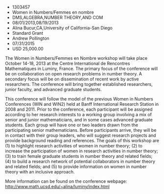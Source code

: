 
* 1303457
* Women in Numbers/Femmes en nombre
* DMS,ALGEBRA,NUMBER THEORY,AND COM
* 08/01/2013,08/19/2013
* Alina Bucur,CA,University of California-San Diego
* Standard Grant
* Andrew Pollington
* 07/31/2015
* USD 25,000.00

The Women in Numbers/Femmes en Nombre workshop will take place October 14-18,
2013 at the Centre International de Rencontres Mathematiques in Luminy, France.
The primary focus of the conference will be on collaboration on open research
problems in number theory. A secondary focus will be on dissemination of recent
work by active researchers. The conference will bring together established
researchers, junior faculty, and advanced graduate students.

This conference will follow the model of the previous Women in Numbers
Conferences (WIN and WIN2) held at Banff International Research Station in 2008
and 2011. Prior to the conference, each participant will be assigned according
to her research interests to a working group involving a mix of senior and
junior mathematicians, and in some cases advanced graduate students. Each group
will have one or two leaders drawn from the participating senior mathematicians.
Before participants arrive, they will be in contact with their group leaders,
who will suggest research projects and provide background reading and
references. The goals of this workshop are (1) to highlight research activities
of women in number theory; (2) to increase the participation of women in
research activities in number theory; (3) to train female graduate students in
number theory and related fields; (4) to build a research network of potential
collaborators in number theory and related fields; and (5) to provide
information on women in number theory with an inclusive approach.

More information can be found on the conference webpage:
http://www.math.ucsd.edu/~alina/luminy/index.html
